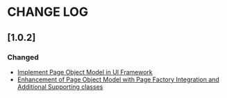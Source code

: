 # CHANGE LOG

## [1.0.2]
### Changed
- [Implement Page Object Model in UI Framework](https://inaracademyteam2.atlassian.net/browse/TEAM2-42?focusedCommentId=10043)
- [Enhancement of Page Object Model with Page Factory Integration and Additional Supporting classes](https://github.com/serteser/inar.web/tree/feature/Team2-Scrum-43-Enhancement-of-POM-with-page-factory)